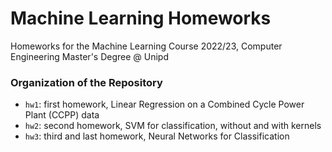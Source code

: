 # Machine Learning Homeworks
Homeworks for the Machine Learning Course 2022/23, Computer Engineering Master's Degree @ Unipd

### Organization of the Repository
* `hw1`: first homework, Linear Regression on a Combined Cycle Power Plant (CCPP) data
* `hw2`: second homework, SVM for classification, without and with kernels
* `hw3`: third and last homework, Neural Networks for Classification
